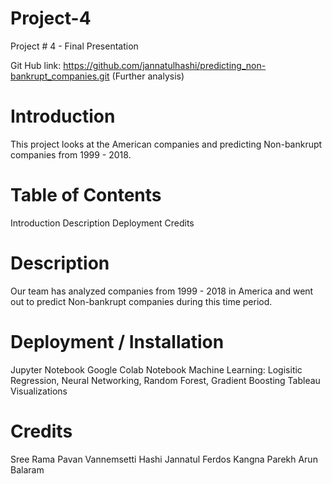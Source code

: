 # Project-4
Project # 4 - Final Presentation 

Git Hub link: https://github.com/jannatulhashi/predicting_non-bankrupt_companies.git (Further analysis)

# Introduction 
 This project looks at the American companies and predicting Non-bankrupt companies from 1999 - 2018. 

# Table of Contents

Introduction 
Description
Deployment
Credits 

# Description

Our team has analyzed companies from 1999 - 2018 in America and went out to predict Non-bankrupt companies during this time period.  

# Deployment / Installation 

Jupyter Notebook 
Google Colab Notebook
Machine Learning: Logisitic Regression, Neural Networking, Random Forest, Gradient Boosting
Tableau Visualizations

# Credits 

Sree Rama Pavan Vannemsetti
Hashi Jannatul Ferdos 
Kangna Parekh 
Arun Balaram
